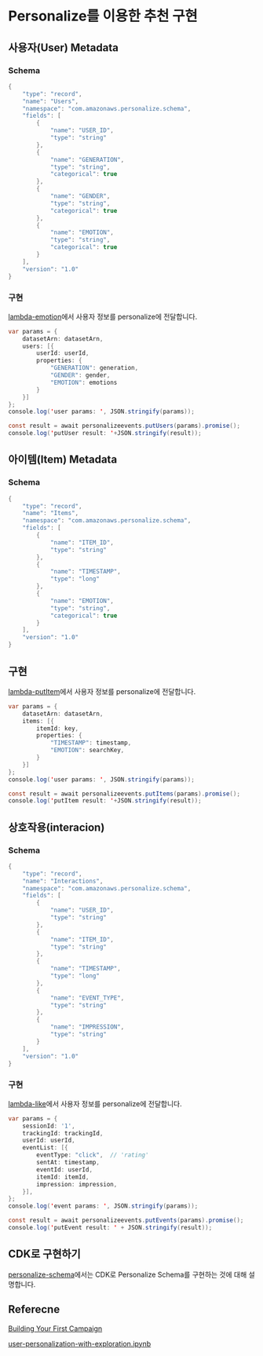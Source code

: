 # Personalize를 이용한 추천 구현


## 사용자(User) Metadata



### Schema

```java
{
    "type": "record",
    "name": "Users",
    "namespace": "com.amazonaws.personalize.schema",
    "fields": [
        {
            "name": "USER_ID",
            "type": "string"
        },
        {
            "name": "GENERATION",
            "type": "string",
            "categorical": true
        },
        {
            "name": "GENDER",
            "type": "string",
            "categorical": true
        },
        {
            "name": "EMOTION",
            "type": "string",
            "categorical": true
        }
    ],
    "version": "1.0"
}
```

### 구현

[lambda-emotion](https://github.com/kyopark2014/emotion-garden/blob/main/lambda-emotion/index.js)에서 사용자 정보를 personalize에 전달합니다.


```java
var params = {
    datasetArn: datasetArn,
    users: [{
        userId: userId,
        properties: {
            "GENERATION": generation,
            "GENDER": gender,
            "EMOTION": emotions
        }
    }]
};
console.log('user params: ', JSON.stringify(params));

const result = await personalizeevents.putUsers(params).promise(); 
console.log('putUser result: '+JSON.stringify(result));
```



## 아이템(Item) Metadata

### Schema

```java
{
    "type": "record",
    "name": "Items",
    "namespace": "com.amazonaws.personalize.schema",
    "fields": [
        {
            "name": "ITEM_ID",
            "type": "string"
        },
        {
            "name": "TIMESTAMP",
            "type": "long"
        },
        {
            "name": "EMOTION",
            "type": "string",
            "categorical": true
        }
    ],
    "version": "1.0"
}
```

## 구현

[lambda-putItem](./lambda-putItem/index.js)에서 사용자 정보를 personalize에 전달합니다.

```java
var params = {
    datasetArn: datasetArn,
    items: [{
        itemId: key,
        properties: {
            "TIMESTAMP": timestamp,
            "EMOTION": searchKey,
        }
    }]
};
console.log('user params: ', JSON.stringify(params));

const result = await personalizeevents.putItems(params).promise(); 
console.log('putItem result: '+JSON.stringify(result));
```


## 상호작용(interacion)

### Schema

```java
{
    "type": "record",
    "name": "Interactions",
    "namespace": "com.amazonaws.personalize.schema",
    "fields": [
        {
            "name": "USER_ID",
            "type": "string"
        },
        {
            "name": "ITEM_ID",
            "type": "string"
        },
        {
            "name": "TIMESTAMP",
            "type": "long"
        },
        { 
            "name": "EVENT_TYPE",
            "type": "string"
        },
        {
            "name": "IMPRESSION",
            "type": "string"
        }
    ],
    "version": "1.0"
}
```

### 구현

[lambda-like](https://github.com/kyopark2014/emotion-garden/blob/main/lambda-like/index.js)에서 사용자 정보를 personalize에 전달합니다.

```java
var params = {            
    sessionId: '1',
    trackingId: trackingId,
    userId: userId,
    eventList: [{
        eventType: "click",  // 'rating'
        sentAt: timestamp,
        eventId: userId,
        itemId: itemId,
        impression: impression,
    }],
};
console.log('event params: ', JSON.stringify(params));

const result = await personalizeevents.putEvents(params).promise();
console.log('putEvent result: ' + JSON.stringify(result));
```

## CDK로 구현하기

[personalize-schema](https://github.com/kyopark2014/emotion-garden/blob/main/personalize-schema.md)에서는 CDK로 Personalize Schema를 구현하는 것에 대해 설명합니다.

## Referecne

[Building Your First Campaign](https://github.com/aws-samples/amazon-personalize-samples/blob/master/getting_started/notebooks/1.Building_Your_First_Campaign.ipynb)

[user-personalization-with-exploration.ipynb](https://github.com/aws-samples/amazon-personalize-samples/blob/master/next_steps/core_use_cases/user_personalization/user-personalization-with-exploration.ipynb)

